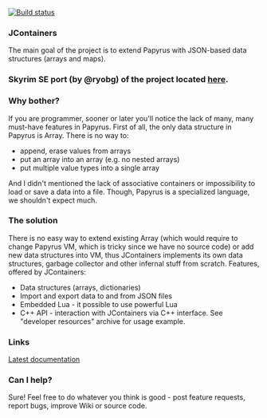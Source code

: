 [![Build status](https://ci.appveyor.com/api/projects/status/ucafwl5wk6mxpsr9/branch/feature/appveyor_ci?svg=true)](https://ci.appveyor.com/project/SilverIce/jcontainers/branch/feature/appveyor_ci)



### JContainers

The main goal of the project is to extend Papyrus with JSON-based data structures (arrays and maps).

### Skyrim SE port (by @ryobg) of the project located [here](https://github.com/ryobg/JContainers). 

### Why bother?

If you are programmer, sooner or later you'll notice the lack of many, many must-have features in Papyrus. First of all, the only data structure in Papyrus is Array. There is no way to:

- append, erase values from arrays
- put an array into an array (e.g. no nested arrays)
- put multiple value types into a single array

And I didn't mentioned the lack of associative containers or impossibility to load or save a data into a file. Though, Papyrus is a specialized language, we shouldn't expect much.

### The solution

There is no easy way to extend existing Array (which would require to change Papyrus VM, which is tricky since we have no source code) or add new data structures into VM, thus JContainers implements its own data structures, garbage collector and other infernal stuff from scratch. Features, offered by JContainers:

- Data structures (arrays, dictionaries)
- Import and export data to and from JSON files
- Embedded Lua - it possible to use powerful Lua
- C++ API - interaction with JContainers via C++ interface. See "developer resources" archive for usage example.

### Links

[Latest documentation](https://github.com/SilverIce/JContainers/wiki)

### Can I help?

Sure! Feel free to do whatever you think is good - post feature requests, report bugs, improve Wiki or source code.
